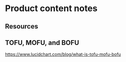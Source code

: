 # Product content notes

## Resources


## TOFU, MOFU, and BOFU

https://www.lucidchart.com/blog/what-is-tofu-mofu-bofu

